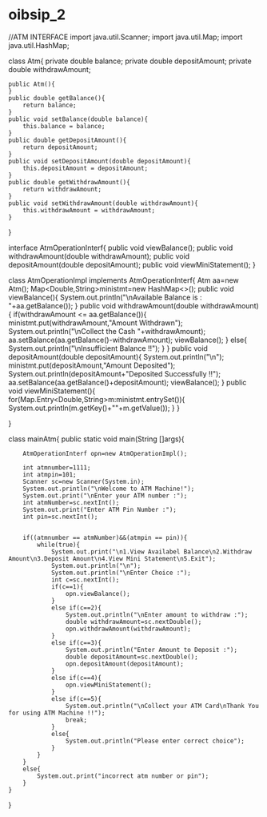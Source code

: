 # oibsip_2

//ATM INTERFACE
import java.util.Scanner;
import java.util.Map;
import java.util.HashMap;

class Atm{
    private double balance;
    private double depositAmount;
    private double withdrawAmount;

    public Atm(){
    }
    public double getBalance(){
        return balance;
    }
    public void setBalance(double balance){
        this.balance = balance;
    }
    public double getDepositAmount(){
        return depositAmount;
    }
    public void setDepositAmount(double depositAmount){
        this.depositAmount = depositAmount;
    }
    public double getWithdrawAmount(){
        return withdrawAmount;
    }
    public void setWithdrawAmount(double withdrawAmount){
        this.withdrawAmount = withdrawAmount;
    }
}


interface AtmOperationInterf{
    public void viewBalance();
    public void withdrawAmount(double withdrawAmount);
    public void depositAmount(double depositAmount);
    public void viewMiniStatement();
}


class AtmOperationImpl implements AtmOperationInterf{
    Atm aa=new Atm();
    Map<Double,String>ministmt=new HashMap<>();
    public void viewBalance(){
        System.out.println("\nAvailable Balance is : "+aa.getBalance());
    }
    public void withdrawAmount(double withdrawAmount){
        if(withdrawAmount <= aa.getBalance()){
            ministmt.put(withdrawAmount,"Amount Withdrawn");
            System.out.println("\nCollect the Cash "+withdrawAmount);
            aa.setBalance(aa.getBalance()-withdrawAmount);
            viewBalance();
        }
        else{
            System.out.println("\nInsufficient Balance !!");
        }
    }
    public void depositAmount(double depositAmount){
        System.out.println("\n");
        ministmt.put(depositAmount,"Amount Deposited");
        System.out.println(depositAmount+"Deposited Successfully !!");
        aa.setBalance(aa.getBalance()+depositAmount);
        viewBalance();
    }
    public void viewMiniStatement(){
        for(Map.Entry<Double,String>m:ministmt.entrySet()){
            System.out.println(m.getKey()+""+m.getValue());
        }
    }

}


class mainAtm{
    public static void main(String []args){

        AtmOperationInterf opn=new AtmOperationImpl();

        int atmnumber=1111;
        int atmpin=101;
        Scanner sc=new Scanner(System.in);
        System.out.println("\nWelcome to ATM Machine!");
        System.out.print("\nEnter your ATM number :");
        int atmNumber=sc.nextInt();
        System.out.print("Enter ATM Pin Number :");
        int pin=sc.nextInt();


        if((atmnumber == atmNumber)&&(atmpin == pin)){
            while(true){
                System.out.print("\n1.View Availabel Balance\n2.Withdraw Amount\n3.Deposit Amount\n4.View Mini Statement\n5.Exit");
                System.out.println("\n");
                System.out.println("\nEnter Choice :");
                int c=sc.nextInt();
                if(c==1){
                    opn.viewBalance();
                }
                else if(c==2){
                    System.out.println("\nEnter amount to withdraw :");
                    double withdrawAmount=sc.nextDouble();
                    opn.withdrawAmount(withdrawAmount);
                }
                else if(c==3){
                    System.out.println("Enter Amount to Deposit :");
                    double depositAmount=sc.nextDouble();
                    opn.depositAmount(depositAmount);
                }
                else if(c==4){
                    opn.viewMiniStatement();
                }
                else if(c==5){
                    System.out.println("\nCollect your ATM Card\nThank You for using ATM Machine !!");
                    break;
                }
                else{
                    System.out.println("Please enter correct choice");
                }
            }
        }
        else{
            System.out.print("incorrect atm number or pin");
        }
    }
}
